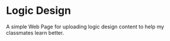 # Logic Design

A simple Web Page for uploading logic design content to help my classmates learn better.